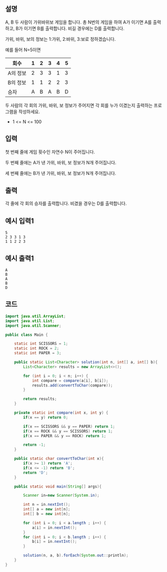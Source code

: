 ## 설명
A, B 두 사람이 가위바위보 게임을 합니다. 총 N번의 게임을 하여 A가 이기면 A를 출력하고, B가 이기면 B를 출력합니다. 비길 경우에는 D를 출력합니다.

가위, 바위, 보의 정보는 1:가위, 2:바위, 3:보로 정하겠습니다.

예를 들어 N=5이면

|회수   |1|2|3|4|5|
|------|-|-|-|-|-|
|A의 정보|2|3|3|1|3|  
|B의 정보|1|1|2|2|3|   
|승자   |A|B|A|B|D|

두 사람의 각 회의 가위, 바위, 보 정보가 주어지면 각 회를 누가 이겼는지 출력하는 프로그램을 작성하세요.

* 1 <= N <= 100

## 입력
첫 번째 줄에 게임 횟수인 자연수 N이 주어집니다.

두 번째 줄에는 A가 낸 가위, 바위, 보 정보가 N개 주어집니다.

세 번째 줄에는 B가 낸 가위, 바위, 보 정보가 N개 주어집니다.

## 출력
각 줄에 각 회의 승자를 출력합니다. 비겼을 경우는 D를 출력합니다.

## 예시 입력1
```
5
2 3 3 1 3
1 1 2 2 3
```

## 예시 출력1
```
A
B
A
B
D
```

## 코드
```java
import java.util.ArrayList;
import java.util.List;
import java.util.Scanner;

public class Main {

    static int SCISSORS = 1;
    static int ROCK = 2;
    static int PAPER = 3;

    public static List<Character> solution(int n, int[] a, int[] b){
        List<Character> results = new ArrayList<>();

        for (int i = 0; i < n; i++) {
            int compare = compare(a[i], b[i]);
            results.add(convertToChar(compare));
        }

        return results;
    }

    private static int compare(int x, int y) {
        if(x == y) return 0;

        if(x == SCISSORS && y == PAPER) return 1;
        if(x == ROCK && y == SCISSORS) return 1;
        if(x == PAPER && y == ROCK) return 1;

        return -1;
    }

    public static char convertToChar(int x){
        if(x >= 1) return 'A';
        if(x <= -1) return 'B';
        return 'D';
    }

    public static void main(String[] args){

        Scanner in=new Scanner(System.in);

        int n = in.nextInt();
        int[] a = new int[n];
        int[] b = new int[n];

        for (int i = 0; i < a.length ; i++) {
            a[i] = in.nextInt();
        }
        for (int i = 0; i < b.length ; i++) {
            b[i] = in.nextInt();
        }

        solution(n, a, b).forEach(System.out::println);
    }
}
```